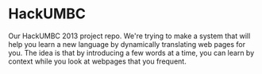HackUMBC
========

Our HackUMBC 2013 project repo. We're trying to make a system that will help you learn a new language by dynamically translating web pages for you. The idea is that by introducing a few words at a time, you can learn by context while you look at webpages that you frequent.
